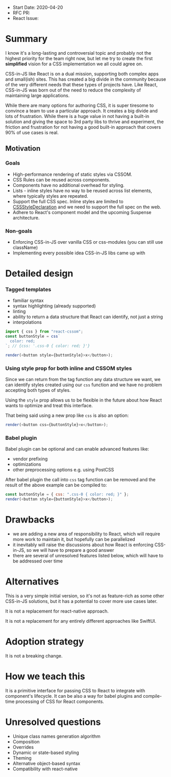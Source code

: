 - Start Date: 2020-04-20
- RFC PR:
- React Issue:

# Summary

I know it's a long-lasting and controversial topic and probably not the highest priority for the team right now, but let me try to create the first **simplified** vision for a CSS implementation we all could agree on.

CSS-in-JS like React is on a dual mission, supporting both complex apps and small(ish) sites. This has created a big divide in the community because of the very different needs that these types of projects have. Like React, CSS-in-JS was born out of the need to reduce the complexity of maintaining large applications.

While there are many options for authoring CSS, it is super tiresome to convince a team to use a particular approach. It creates a big divide and lots of frustration. While there is a huge value in not having a built-in solution and giving the space to 3rd party libs to thrive and experiment, the friction and frustration for not having a good built-in approach that covers 90% of use cases is real.

## Motivation

### Goals

- High-performance rendering of static styles via CSSOM.
- CSS Rules can be reused across components.
- Components have no additional overhead for styling.
- Lists - inline styles have no way to be reused across list elements, where typically styles are repeated.
- Support the full CSS spec. Inline styles are limited to [CSSStyleDeclaration](https://developer.mozilla.org/en-US/docs/Web/API/CSSStyleDeclaration) and we need to support the full spec on the web.
- Adhere to React's component model and the upcoming Suspense architecture.

### Non-goals

- Enforcing CSS-in-JS over vanilla CSS or css-modules (you can still use className)
- Implementing every possible idea CSS-in-JS libs came up with

# Detailed design

### Tagged templates

- familiar syntax
- syntax highlighting (already supported)
- linting
- ability to return a data structure that React can identify, not just a string
- interpolations

```js
import { css } from "react-cssom";
const buttonStyle = css`
  color: red;
`; // {css: '.css-0 { color: red; }'}

render(<button style={buttonStyle}>x</button>);
```

### Using style prop for both inline and CSSOM styles

Since we can return from the tag function any data structure we want, we can identify styles created using our `css` function and we have no problem accepting both types of styles.

Using the `style` prop allows us to be flexible in the future about how React wants to optimize and treat this interface.

That being said using a new prop like `css` is also an option:

```js
render(<button css={buttonStyle}>x</button>);
```

### Babel plugin

Babel plugin can be optional and can enable advanced features like:

- vendor prefixing
- optimizations
- other preprocessing options e.g. using PostCSS

After babel plugin the call into `css` tag function can be removed and the result of the above example can be compiled to:

```js
const buttonStyle = { css: ".css-0 { color: red; }" };
render(<button style={buttonStyle}>x</button>);
```

# Drawbacks

- we are adding a new area of responsibility to React, which will require more work to maintain it, but hopefully can be parallelized
- it inevitably will raise the discussions about how React is enforcing CSS-in-JS, so we will have to prepare a good answer
- there are several of unresolved features listed below, which will have to be addressed over time

# Alternatives

This is a very simple initial version, so it's not as feature-rich as some other CSS-in-JS solutions, but it has a potential to cover more use cases later.

It is not a replacement for react-native approach.

It is not a replacement for any entirely different approaches like SwiftUI.

# Adoption strategy

It is not a breaking change.

# How we teach this

It is a primitive interface for passing CSS to React to integrate with component's lifecycle. It can be also a way for babel plugins and compile-time processing of CSS for React components.

# Unresolved questions

- Unique class names generation algorithm
- Composition
- Overrides
- Dynamic or state-based styling
- Theming
- Alternative object-based syntax
- Compatibility with react-native
